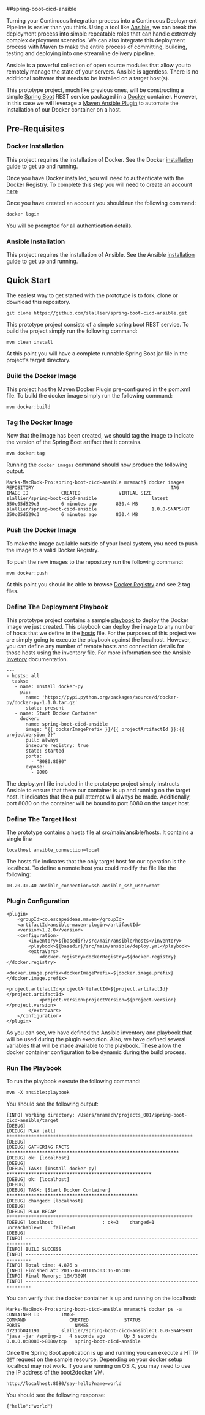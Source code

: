 ##spring-boot-cicd-ansible

Turning your Continuous Integration process into a Continuous Deployment Pipeline is easier than you think. Using a tool like [Ansible](http://www.ansible.com/), we can break the deployment process into simple repeatable roles that can handle extremely complex deployment scenarios. We can also integrate this deployment process with Maven to make the entire process of committing, building, testing and deploying into one streamline delivery pipeline.

Ansible is a powerful collection of open source modules that allow you to remotely manage the state of your servers. Ansible is agentless. There is no additional software that needs to be installed on a target host(s).

This prototype project, much like previous ones, will be constructing a simple [Spring Boot](http://projects.spring.io/spring-boot/) REST service packaged in a [Docker](https://www.docker.com/) container. However, in this case we will leverage a [Maven Ansible Plugin](https://github.com/tmullender/ansible-maven-plugin) to automate the installation of our Docker container on a host.

## Pre-Requisites

### Docker Installation

This project requires the installation of Docker. See the Docker [installation](https://docs.docker.com/installation/#installation) guide to get up and running.

Once you have Docker installed, you will need to authenticate with the Docker Registry. To complete this step you will need to create an account [here](https://hub.docker.com/account/signup/)

Once you have created an account you should run the following command:

	docker login
	
You will be prompted for all authentication details.

### Ansible Installation

This project requires the installation of Ansible. See the Ansible [installation](http://docs.ansible.com/intro_installation.html) guide to get up and running.

## Quick Start

The easiest way to get started with the prototype is to fork, clone or download this repository.

	git clone https://github.com/slallier/spring-boot-cicd-ansible.git
	
This prototype project consists of a simple spring boot REST service. To build the project simply run the following command:

	mvn clean install
	
At this point you will have a complete runnable Spring Boot jar file in the project's target directory. 

### Build the Docker Image
	
This project has the Maven Docker Plugin pre-configured in the pom.xml file. To build the docker image simply run the following command:

	mvn docker:build
	
### Tag the Docker Image

Now that the image has been created, we should tag the image to indicate the version of the Spring Boot artifact that it contains. 

	mvn docker:tag
	
Running the `docker images` command should now produce the following output.

	Marks-MacBook-Pro:spring-boot-cicd-ansible mramach$ docker images
	REPOSITORY                                                  TAG                 IMAGE ID            CREATED              VIRTUAL SIZE
	slallier/spring-boot-cicd-ansible                    latest              350c05d529c3        6 minutes ago       830.4 MB
	slallier/spring-boot-cicd-ansible                    1.0.0-SNAPSHOT      350c05d529c3        6 minutes ago       830.4 MB

### Push the Docker Image

To make the image available outside of your local system, you need to push the image to a valid Docker Registry.

To push the new images to the repository run the following command:

	mvn docker:push

At this point you should be able to browse [Docker Registry](https://registry.hub.docker.com/u/slallier/spring-boot-cicd-ansible/tags/manage/) and see 2 tag files.

### Define The Deployment Playbook

This prototype project contains a sample [playbook](https://github.com/slallier/spring-boot-cicd-ansible/blob/master/src/main/ansible/deploy.yml) to deploy the Docker image we just created. This playbook can deploy the image to any number of hosts that we define in the [hosts](https://github.com/slallier/spring-boot-cicd-ansible/blob/master/src/main/ansible/hosts) file. For the purposes of this project we are simply going to execute the playbook against the localhost. However, you can define any number of remote hosts and connection details for those hosts using the inventory file. For more information see the Ansible [Invetory](http://docs.ansible.com/intro_inventory.html) documentation.

	---
	- hosts: all 
	  tasks:
	   - name: Install docker-py
	     pip:
	       name: 'https://pypi.python.org/packages/source/d/docker-py/docker-py-1.1.0.tar.gz'
    	   state: present
	   - name: Start Docker Container
	     docker:
	       name: spring-boot-cicd-ansible
	       image: "{{ dockerImagePrefix }}/{{ projectArtifactId }}:{{ projectVersion }}"
	       pull: always
	       insecure_registry: true
	       state: started
	       ports:
	         - "8080:8080"
	       expose:
	         - 8080

The deploy.yml file included in the prototype project simply instructs Ansible to ensure that there our container is up and running on the target host. It indicates that the a pull attempt will always be made. Additionally, port 8080 on the container will be bound to port 8080 on the target host.

### Define The Target Host

The prototype contains a hosts file at src/main/ansible/hosts. It contains a single line

	localhost ansible_connection=local
	
The hosts file indicates that the only target host for our operation is the localhost. To define a remote host you could modify the file like the following:

	10.20.30.40 ansible_connection=ssh ansible_ssh_user=root

### Plugin Configuration

	<plugin>
		<groupId>co.escapeideas.maven</groupId>
		<artifactId>ansible-maven-plugin</artifactId>
		<version>1.2.0</version>
		<configuration>
			<inventory>${basedir}/src/main/ansible/hosts</inventory>
			<playbook>${basedir}/src/main/ansible/deploy.yml</playbook>
			<extraVars>
				<docker.registry>dockerRegistry=${docker.registry}</docker.registry>
				<docker.image.prefix>dockerImagePrefix=${docker.image.prefix}</docker.image.prefix>
				<project.artifactId>projectArtifactId=${project.artifactId}</project.artifactId>
				<project.version>projectVersion=${project.version}</project.version>
			</extraVars>
		</configuration>
	</plugin>
            
As you can see, we have defined the Ansible inventory and playbook that will be used during the plugin execution. Also, we have defined several variables that will be made available to the playbook. These allow the docker container configuration to be dynamic during the build process.

### Run The Playbook

To run the playbook execute the following command:

	mvn -X ansible:playbook

You should see the following output:

	[INFO] Working directory: /Users/mramach/projects_001/spring-boot-cicd-ansible/target
	[DEBUG] 
	[DEBUG] PLAY [all] ******************************************************************** 
	[DEBUG] 
	[DEBUG] GATHERING FACTS *************************************************************** 
	[DEBUG] ok: [localhost]
	[DEBUG] 
	[DEBUG] TASK: [Install docker-py] ***************************************************** 
	[DEBUG] ok: [localhost]
	[DEBUG] 
	[DEBUG] TASK: [Start Docker Container] ************************************************ 
	[DEBUG] changed: [localhost]
	[DEBUG] 
	[DEBUG] PLAY RECAP ******************************************************************** 
	[DEBUG] localhost                  : ok=3    changed=1    unreachable=0    failed=0   
	[DEBUG] 
	[INFO] ------------------------------------------------------------------------
	[INFO] BUILD SUCCESS
	[INFO] ------------------------------------------------------------------------
	[INFO] Total time: 4.876 s
	[INFO] Finished at: 2015-07-01T15:03:16-05:00
	[INFO] Final Memory: 10M/309M
	[INFO] ------------------------------------------------------------------------

You can verify that the docker container is up and running on the localhost:

	Marks-MacBook-Pro:spring-boot-cicd-ansible mramach$ docker ps -a
	CONTAINER ID        IMAGE                                                                      COMMAND                CREATED             STATUS                     PORTS                    NAMES
	d721bb041191        slallier/spring-boot-cicd-ansible:1.0.0-SNAPSHOT                    "java -jar /spring-b   4 seconds ago       Up 3 seconds               0.0.0.0:8080->8080/tcp   spring-boot-cicd-ansible  

Once the Spring Boot application is up and running you can execute a HTTP `GET` request on the sample resource. Depending on your docker setup localhost may not work. If you are running on OS X, you may need to use the IP address of the boot2docker VM.

	http://localhost:8080/say-hello?name=world
	
You should see the following response:

	{"hello":"world"}
	
